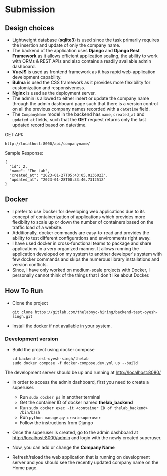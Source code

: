 # Submission

## Design choices

 - Lightweight database (**sqlite3**) is used since the task primarily requires the insertion and update of only the company name.
 - The backend of the application uses **Django** and **Django Rest Framework** as it allows efficient application scaling, the ability to work with ORMs & REST APIs and also contains a readily available admin dashboard.
  - **VueJS** is used as frontend framework as it has rapid web-application development capability.
 - **Bulma** is used the CSS framework as it provides more flexibility for customization and responsiveness.
 - **Nginx** is used as the deployment server.
 - The admin is allowed to either insert or update the company name through the admin dashboard page such that there is a version control on all the previous company names recorded with a `datetime` field.
 - The `CompanyName` model in the backend has `name`, `created_at` and `updated_at` fields, such that the **GET** request returns only the last updated record based on date/time.

GET API:
```
http://localhost:8000/api/companyname/
```

Sample Response:
```
{
  "id": 2,
  "name": "The Lab",
  "created_at": "2023-01-27T05:43:05.013602Z",
  "updated_at": "2023-01-28T00:33:46.731251Z"
}
```


## Docker
 - I prefer to use Docker for developing web applications due to its concept of containerization of applications which provides more flexiblity to scale up or down the number of containers based on the traffic load of a website.
 - Additionally, docker commands are easy-to-read and provides the ability to test different configurations and environments right away. 
 - I have used docker in cross-functional teams to package and share applications in a very organized manner. It allows running the application developed on my system to another developer's system with few docker commands and skips the numerous library installations and version conflicts.
 - Since, I have only worked on medium-scale projects with Docker, I personally cannot think of the things that I don't like about Docker.

## How To Run

 - Clone the project
    ```
    git clone https://gitlab.com/thelabnyc-hiring/backend-test-oyesh-singh.git
    ```

 - Install the [docker](https://docs.docker.com/engine/install/) if not available in your system.

### Development version

 - Build the project using docker compose
    ```
    cd backend-test-oyesh-singh/thelab
    sudo docker compose -f docker-compose.dev.yml up --build
    ```

The development server should be up and running at [http://localhost:8080/](http://localhost:8080/)

 - In order to access the admin dashboard, first you need to create a superuser. 
   - Run `sudo docker ps` in another terminal
   - Get the container ID of docker named **thelab_backend**
   - Run `sudo docker exec -it <container ID of thelab_backend> /bin/bash`
   - Run `python manage.py createsuperuser`
   - Follow the instructions from Django

 - Once the superuser is created, go to the admin dashboard at [http://localhost:8000/admin](http://localhost:8000/admin) and login with the newly created superuser.
 - Now, you can add or change the **Company Name**
 - Refresh/reload the web application that is running on development server and you should see the recently updated company name on the Home page.